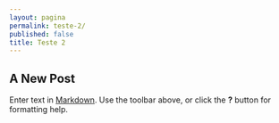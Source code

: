 ```yaml
---
layout: pagina
permalink: teste-2/
published: false
title: Teste 2
---
```


## A New Post

Enter text in [Markdown](http://daringfireball.net/projects/markdown/). Use the toolbar above, or click the **?** button for formatting help.
